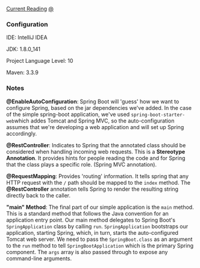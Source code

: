  [Current Reading](https://docs.spring.io/spring-boot/docs/2.1.3.RELEASE/reference/htmlsingle/#using-boot-build-systems) [@](https://docs.spring.io/spring-boot/docs/2.1.3.RELEASE/reference/htmlsingle/#getting-started-first-application-executable-jar)

### Configuration

IDE: IntelliJ IDEA

JDK: 1.8.0_141

Project Language Level: 10

Maven: 3.3.9

### Notes

**@EnableAutoConfiguration**: Spring Boot will 'guess' how we want to configure Spring, based on the jar dependencies we've added. In the case of the simple spring-boot application, we've used `spring-boot-starter-web`which addes Tomcat and Spring MVC, so the auto-configuration assumes that we're developing a web application and will set up Spring accordingly.

**@RestController**: Indicates to Spring that the annotated class should be considered when handling incoming web requests. This is a **Stereotype Annotation**. It provides hints for people reading the code and for Spring that the class plays a specific role. (Spring MVC annotation).

**@RequestMapping**: Provides 'routing' information. It tells spring that any HTTP request with the `/` path should be mapped to the `index` method. The **@RestController** annotation tells Spring to render the resulting string directly back to the caller.

**"main" Method**: The final part of our simple application is the `main` method. This is a standard method that follows the Java convention for an application entry point. Our main method delegates to Spring Boot's `SpringApplication` class by calling `run`. `SpringApplication` bootstraps our application, starting Spring, which, in turn, starts the auto-configured Tomcat web server. We need to pass the `SpringBoot.class` as an argument to the `run` method to tell `SpringBootApplication` which is the primary Spring component. The `args` array is also passed through to expose any command-line arguments.